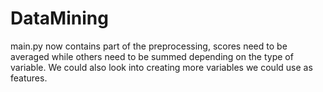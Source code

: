 # DataMining
main.py now contains part of the preprocessing, scores need to be averaged while others need to be summed depending on the type of variable.
We could also look into creating more variables we could use as features.
